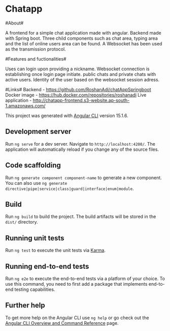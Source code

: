 
# Chatapp

#About#

A frontend for a simple chat application made with angular.
Backend made with Spring boot.
Three child components such as chat area, typing area and the list of online users area can be found.
A Websocket has been used as the transmission protocol. 

#Features and fuctionalities#

Uses can login upon providing a nickname.
Websocket connection is establishing once login page initiate.
public chats and private chats with active users.
Identity of the user based on the websocket session adress.


#Links#
Backend - https://github.com/RoshanAdi/chatAppSpringboot
Docker image - https://hub.docker.com/repositories/roshanadi
Live application - http://chatapp-frontend.s3-website.ap-south-1.amazonaws.com/



This project was generated with [Angular CLI](https://github.com/angular/angular-cli) version 15.1.6.

## Development server

Run `ng serve` for a dev server. Navigate to `http://localhost:4200/`. The application will automatically reload if you change any of the source files.

## Code scaffolding

Run `ng generate component component-name` to generate a new component. You can also use `ng generate directive|pipe|service|class|guard|interface|enum|module`.

## Build

Run `ng build` to build the project. The build artifacts will be stored in the `dist/` directory.

## Running unit tests

Run `ng test` to execute the unit tests via [Karma](https://karma-runner.github.io).

## Running end-to-end tests

Run `ng e2e` to execute the end-to-end tests via a platform of your choice. To use this command, you need to first add a package that implements end-to-end testing capabilities.

## Further help

To get more help on the Angular CLI use `ng help` or go check out the [Angular CLI Overview and Command Reference](https://angular.io/cli) page.
